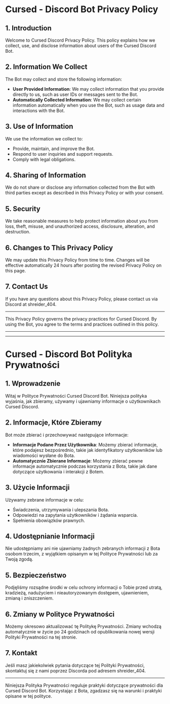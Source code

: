 # Cursed - Discord Bot Privacy Policy

## 1. Introduction
Welcome to Cursed Discord Privacy Policy. This policy explains how we collect, use, and disclose information about users of the Cursed Discord Bot.

## 2. Information We Collect
The Bot may collect and store the following information:
- **User Provided Information**: We may collect information that you provide directly to us, such as user IDs or messages sent to the Bot.
- **Automatically Collected Information**: We may collect certain information automatically when you use the Bot, such as usage data and interactions with the Bot.

## 3. Use of Information
We use the information we collect to:
- Provide, maintain, and improve the Bot.
- Respond to user inquiries and support requests.
- Comply with legal obligations.

## 4. Sharing of Information
We do not share or disclose any information collected from the Bot with third parties except as described in this Privacy Policy or with your consent.

## 5. Security
We take reasonable measures to help protect information about you from loss, theft, misuse, and unauthorized access, disclosure, alteration, and destruction.

## 6. Changes to This Privacy Policy
We may update this Privacy Policy from time to time. Changes will be effective automatically 24 hours after posting the revised Privacy Policy on this page.

## 7. Contact Us
If you have any questions about this Privacy Policy, please contact us via Discord at shreider_404.

---

This Privacy Policy governs the privacy practices for Cursed Discord. By using the Bot, you agree to the terms and practices outlined in this policy.

---
---

# Cursed - Discord Bot Polityka Prywatności

## 1. Wprowadzenie
Witaj w Polityce Prywatności Cursed Discord Bot. Niniejsza polityka wyjaśnia, jak zbieramy, używamy i ujawniamy informacje o użytkownikach Cursed Discord.

## 2. Informacje, Które Zbieramy
Bot może zbierać i przechowywać następujące informacje:
- **Informacje Podane Przez Użytkownika**: Możemy zbierać informacje, które podajesz bezpośrednio, takie jak identyfikatory użytkowników lub wiadomości wysłane do Bota.
- **Automatycznie Zbierane Informacje**: Możemy zbierać pewne informacje automatycznie podczas korzystania z Bota, takie jak dane dotyczące użytkowania i interakcji z Botem.

## 3. Użycie Informacji
Używamy zebrane informacje w celu:
- Świadczenia, utrzymywania i ulepszania Bota.
- Odpowiedzi na zapytania użytkowników i żądania wsparcia.
- Spełnienia obowiązków prawnych.

## 4. Udostępnianie Informacji
Nie udostępniamy ani nie ujawniamy żadnych zebranych informacji z Bota osobom trzecim, z wyjątkiem opisanym w tej Polityce Prywatności lub za Twoją zgodą.

## 5. Bezpieczeństwo
Podjęliśmy rozsądne środki w celu ochrony informacji o Tobie przed utratą, kradzieżą, nadużyciem i nieautoryzowanym dostępem, ujawnieniem, zmianą i zniszczeniem.

## 6. Zmiany w Polityce Prywatności
Możemy okresowo aktualizować tę Politykę Prywatności. Zmiany wchodzą automatycznie w życie po 24 godzinach od opublikowania nowej wersji Polityki Prywatności na tej stronie.

## 7. Kontakt
Jeśli masz jakiekolwiek pytania dotyczące tej Polityki Prywatności, skontaktuj się z nami poprzez Discorda pod adresem shreider_404.

---

Niniejsza Polityka Prywatności reguluje praktyki dotyczące prywatności dla Cursed Discord Bot. Korzystając z Bota, zgadzasz się na warunki i praktyki opisane w tej polityce.
